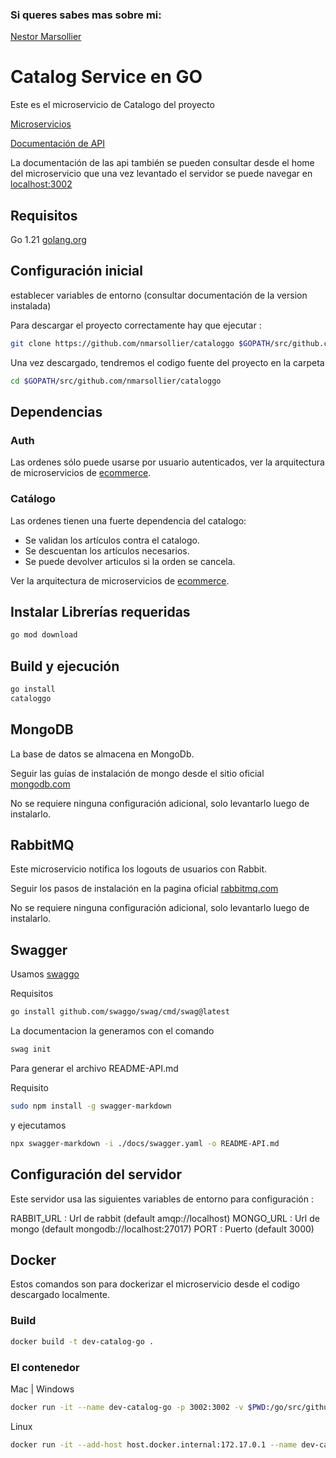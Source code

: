### Si queres sabes mas sobre mi:
[Nestor Marsollier](https://github.com/nmarsollier/profile)

# Catalog Service en GO

Este es el microservicio de Catalogo del proyecto

[Microservicios](https://github.com/nmarsollier/ecommerce)


[Documentación de API](./README-API.md)

La documentación de las api también se pueden consultar desde el home del microservicio
que una vez levantado el servidor se puede navegar en [localhost:3002](http://localhost:3002/docs/index.html)

## Requisitos

Go 1.21  [golang.org](https://golang.org/doc/install)


## Configuración inicial

establecer variables de entorno (consultar documentación de la version instalada)

Para descargar el proyecto correctamente hay que ejecutar :

```bash
git clone https://github.com/nmarsollier/cataloggo $GOPATH/src/github.com/nmarsollier/cataloggo
```

Una vez descargado, tendremos el codigo fuente del proyecto en la carpeta

```bash
cd $GOPATH/src/github.com/nmarsollier/cataloggo
```


## Dependencias

### Auth

Las ordenes sólo puede usarse por usuario autenticados, ver la arquitectura de microservicios de [ecommerce](https://github.com/nmarsollier/ecommerce).

### Catálogo

Las ordenes tienen una fuerte dependencia del catalogo:

- Se validan los artículos contra el catalogo.
- Se descuentan los artículos necesarios.
- Se puede devolver articulos si la orden se cancela.

Ver la arquitectura de microservicios de [ecommerce](https://github.com/nmarsollier/ecommerce).


## Instalar Librerías requeridas


```bash
go mod download
```

Build y ejecución
-

```bash
go install
cataloggo
```

## MongoDB

La base de datos se almacena en MongoDb.

Seguir las guías de instalación de mongo desde el sitio oficial [mongodb.com](https://www.mongodb.com/download-center#community)

No se requiere ninguna configuración adicional, solo levantarlo luego de instalarlo.

## RabbitMQ

Este microservicio notifica los logouts de usuarios con Rabbit.

Seguir los pasos de instalación en la pagina oficial [rabbitmq.com](https://www.rabbitmq.com/)

No se requiere ninguna configuración adicional, solo levantarlo luego de instalarlo.

## Swagger

Usamos [swaggo](https://github.com/swaggo/swag)

Requisitos 

```bash
go install github.com/swaggo/swag/cmd/swag@latest
```

La documentacion la generamos con el comando

```bash
swag init
```

Para generar el archivo README-API.md

Requisito 

```bash
sudo npm install -g swagger-markdown
```

y ejecutamos 

```bash
npx swagger-markdown -i ./docs/swagger.yaml -o README-API.md
```

## Configuración del servidor

Este servidor usa las siguientes variables de entorno para configuración :

RABBIT_URL : Url de rabbit (default amqp://localhost)
MONGO_URL : Url de mongo (default mongodb://localhost:27017)
PORT : Puerto (default 3000)

## Docker

Estos comandos son para dockerizar el microservicio desde el codigo descargado localmente.

### Build

```bash
docker build -t dev-catalog-go .
```

### El contenedor

Mac | Windows
```bash
docker run -it --name dev-catalog-go -p 3002:3002 -v $PWD:/go/src/github.com/nmarsollier/cataloggo dev-catalog-go
```

Linux
```bash
docker run -it --add-host host.docker.internal:172.17.0.1 --name dev-catalog-go -p 3002:3002 -v $PWD:/go/src/github.com/nmarsollier/cataloggo dev-catalog-go
```